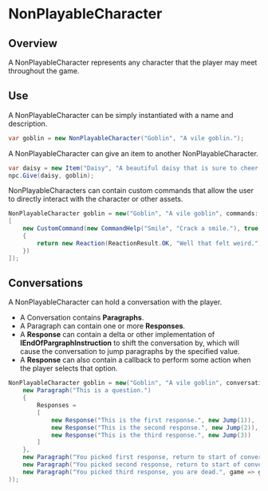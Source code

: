 ﻿# NonPlayableCharacter

## Overview

A NonPlayableCharacter represents any character that the player may meet throughout the game.

## Use

A NonPlayableCharacter can be simply instantiated with a name and description.

```csharp
var goblin = new NonPlayableCharacter("Goblin", "A vile goblin.");
```

A NonPlayableCharacter can give an item to another NonPlayableCharacter.

```csharp
var daisy = new Item("Daisy", "A beautiful daisy that is sure to cheer up even the most miserable creature.");
npc.Give(daisy, goblin);
```

NonPlayableCharacters can contain custom commands that allow the user to directly interact with the character or other assets.

```csharp
NonPlayableCharacter goblin = new("Goblin", "A vile goblin", commands:
[
    new CustomCommand(new CommandHelp("Smile", "Crack a smile."), true, (game, args) =>
    {
        return new Reaction(ReactionResult.OK, "Well that felt weird.");
    })
]);
```

## Conversations

A NonPlayableCharacter can hold a conversation with the player. 
* A Conversation contains **Paragraphs**. 
* A Paragraph can contain one or more **Responses**.
* A **Response** can contain a delta or other implementation of **IEndOfPargraphInstruction** to shift the conversation by, which will cause the conversation to jump paragraphs by the specified value.
* A **Response** can also contain a callback to perform some action when the player selects that option.

```csharp
NonPlayableCharacter goblin = new("Goblin", "A vile goblin", conversation: new(
    new Paragraph("This is a question.")
    {
        Responses =
        [
            new Response("This is the first response.", new Jump(1)),
            new Response("This is the second response.", new Jump(2)),
            new Response("This is the third response.", new Jump(3))
        ]
    },
    new Paragraph("You picked first response, return to start of conversation.", new GoTo(1)),
    new Paragraph("You picked second response, return to start of conversation.", new GoTo(1)),
    new Paragraph("You picked third response, you are dead.", game => game.Player.Kill())
));
```